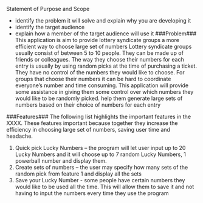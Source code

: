 Statement of Purpose and Scope
- identify the problem it will solve and explain why you are developing it
- identify the target audience 
- explain how a member of the target audience will use it
###Problem###
This application is aim to provide lottery syndicate groups a more efficient way to choose large set of numbers 
Lottery syndicate groups usually consist of between 5 to 10 people. They can be made up of friends or colleagues. The way they choose their numbers for each entry is usually by using random picks at the time of purchasing a ticket. They have no control of the numbers they would like to choose. For groups that choose their numbers it can be hard to coordinate everyone’s number and time consuming. 
This application will provide some assistance in giving them some control over which numbers they would like to be randomly picked. 
help them generate large sets of numbers based on their choice of numbers for each entry 


###Features###
The following list highlights the important features in the XXXX. These features important because together they increase the efficiency in choosing large set of numbers, saving user time and headache.
1.	Quick pick Lucky Numbers – the program will let user input up to 20 Lucky Numbers and it will choose up to 7 random Lucky Numbers, 1 powerball number and display them. 
2.	Create sets of numbers – the user may specify how many sets of the random pick from feature 1 and display all the sets
3.	Save your Lucky Number - some people have certain numbers they would like to be used all the time. This will allow them to save it and not having to input the numbers every time they use the program
